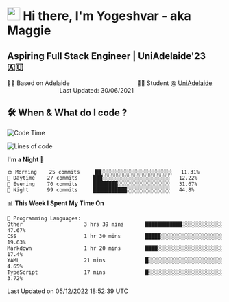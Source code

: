 <h1><img src="https://emojis.slackmojis.com/emojis/images/1531849430/4246/blob-sunglasses.gif?1531849430" width="30"/> Hi there, I'm Yogeshvar - aka Maggie</h1>

## Aspiring Full Stack Engineer | UniAdelaide'23 🇦🇺  
🏂🏻  Based on Adelaide &nbsp;&nbsp;&nbsp;&nbsp;&nbsp;&nbsp;&nbsp;&nbsp;&nbsp;&nbsp;&nbsp;&nbsp;&nbsp;&nbsp;&nbsp;&nbsp;&nbsp;&nbsp;&nbsp;&nbsp;&nbsp;&nbsp;&nbsp;&nbsp;&nbsp;&nbsp;&nbsp;&nbsp;&nbsp;&nbsp;&nbsp;&nbsp;&nbsp;&nbsp;&nbsp;&nbsp;&nbsp;&nbsp;&nbsp;👨‍💻 Student @ [UniAdelaide](https://www.adelaide.edu.au)   &nbsp;&nbsp;&nbsp;&nbsp;&nbsp;&nbsp;&nbsp;&nbsp;&nbsp;&nbsp;&nbsp;&nbsp;&nbsp;&nbsp;&nbsp;&nbsp;&nbsp;&nbsp;&nbsp;&nbsp;&nbsp;&nbsp;&nbsp;&nbsp;&nbsp;&nbsp;&nbsp;&nbsp;&nbsp;&nbsp;&nbsp;Last Updated: 30/06/2021

## 🛠 When & What do I code ?  

<!--START_SECTION:waka-->
![Code Time](http://img.shields.io/badge/Code%20Time-1%2C855%20hrs%206%20mins-blue)

![Lines of code](https://img.shields.io/badge/From%20Hello%20World%20I%27ve%20Written-2%20Million%20lines%20of%20code-blue)

**I'm a Night 🦉** 

```text
🌞 Morning    25 commits     ██░░░░░░░░░░░░░░░░░░░░░░░   11.31% 
🌆 Daytime    27 commits     ███░░░░░░░░░░░░░░░░░░░░░░   12.22% 
🌃 Evening    70 commits     ████████░░░░░░░░░░░░░░░░░   31.67% 
🌙 Night      99 commits     ███████████░░░░░░░░░░░░░░   44.8%

```


📊 **This Week I Spent My Time On** 

```text
💬 Programming Languages: 
Other                    3 hrs 39 mins       ████████████░░░░░░░░░░░░░   47.67% 
CSS                      1 hr 30 mins        █████░░░░░░░░░░░░░░░░░░░░   19.63% 
Markdown                 1 hr 20 mins        ████░░░░░░░░░░░░░░░░░░░░░   17.4% 
YAML                     21 mins             █░░░░░░░░░░░░░░░░░░░░░░░░   4.65% 
TypeScript               17 mins             █░░░░░░░░░░░░░░░░░░░░░░░░   3.72%

```


 Last Updated on 05/12/2022 18:52:39 UTC
<!--END_SECTION:waka-->
